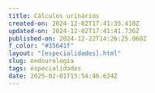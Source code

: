 ```yaml
---
title: Cálculos urinários
created-on: 2024-12-02T17:41:35.418Z
updated-on: 2024-12-02T17:41:41.736Z
published-on: 2024-12-22T14:26:25.060Z
f_color: "#35641f"
layout: "[especialidades].html"
slug: endourologia
tags: especialidades
date: 2025-02-01T15:54:46.624Z
---
```

